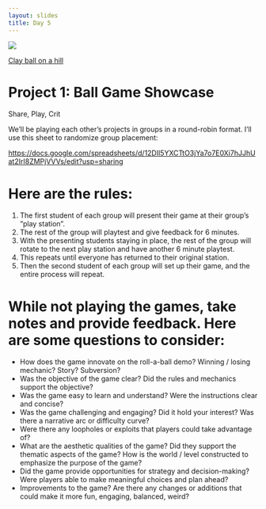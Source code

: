 ```yaml
---
layout: slides
title: Day 5
---
```


![](https://lh5.googleusercontent.com/kFR7FWZuQqT2ydUFRf9v2CQvLdPID0_l1auFEPKmB3ZU4U2xT8sx5FVmZ7FVprVUlF95XUaE1K7yhLnhkkVfk-FR4lR9x1ejRQpOOZ58t6EONp2fqSRlEG5jRcyI7D-FAlPspg-tPY62mzg97YBTN1w)

[Clay ball on a hill](https://youtu.be/m-D-Lx4kzLM)

# Project 1: Ball Game Showcase 

Share, Play, Crit

We’ll be playing each other’s projects in groups in a round-robin format. I’ll use this sheet to randomize group placement:

https://docs.google.com/spreadsheets/d/12DIl5YXCTtO3jYa7o7E0Xi7hJJhUat2IrI8ZMPjVVVs/edit?usp=sharing

# Here are the rules:

1. The first student of each group will present their game at their group’s ”play station”.  
2. The rest of the group will playtest and give feedback for 6 minutes.
3. With the presenting students staying in place, the rest of the group will rotate to the next play station and have another 6 minute playtest. 
4. This repeats until everyone has returned to their original station.
5. Then the second student of each group will set up their game, and the entire process will repeat.

# While not playing the games, take notes and provide feedback. Here are some questions to consider:
- How does the game innovate on the roll-a-ball demo? Winning / losing mechanic? Story? Subversion? 
- Was the objective of the game clear? Did the rules and mechanics support the objective?
- Was the game easy to learn and understand? Were the instructions clear and concise?
- Was the game challenging and engaging? Did it hold your interest? Was there a narrative arc or difficulty curve?
- Were there any loopholes or exploits that players could take advantage of?
- What are the aesthetic qualities of the game? Did they support the thematic aspects of the game? How is the world / level constructed to emphasize the purpose of the game?
- Did the game provide opportunities for strategy and decision-making? Were players able to make meaningful choices and plan ahead?
- Improvements to the game? Are there any changes or additions that could make it more fun, engaging, balanced, weird?